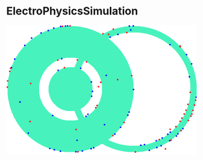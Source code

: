 # ElectroPhysicsSimulation

![alt text](https://raw.githubusercontent.com/fvolcic/ElectroPhysicsSimulation/main/Screenshot%202021-09-09%20162846.png)
